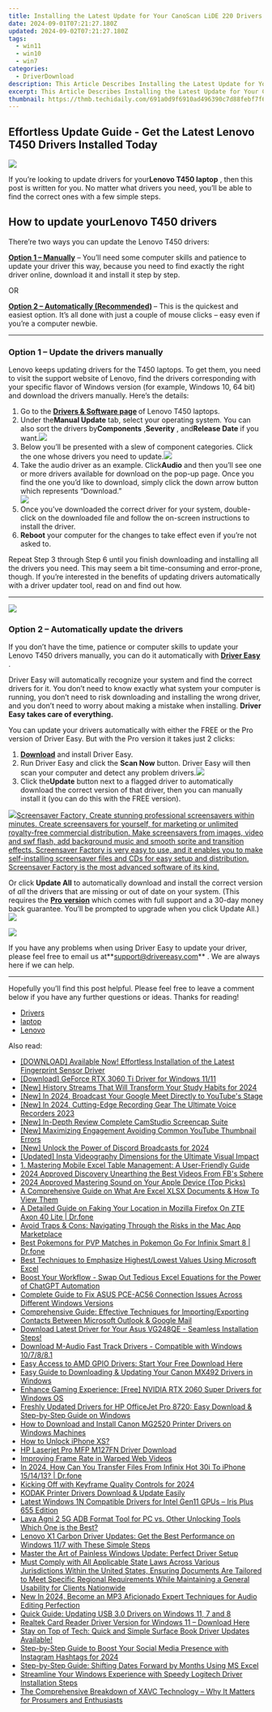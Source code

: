 ```yaml
---
title: Installing the Latest Update for Your CanoScan LiDE 220 Drivers Made Easy
date: 2024-09-01T07:21:27.180Z
updated: 2024-09-02T07:21:27.180Z
tags:
  - win11
  - win10
  - win7
categories:
  - DriverDownload
description: This Article Describes Installing the Latest Update for Your CanoScan LiDE 220 Drivers Made Easy
excerpt: This Article Describes Installing the Latest Update for Your CanoScan LiDE 220 Drivers Made Easy
thumbnail: https://thmb.techidaily.com/691a0d9f6910ad496390c7d88febf7f6a054b2a526595909cdbd9daef2d1d484.jpg
---
```


## Effortless Update Guide - Get the Latest Lenovo T450 Drivers Installed Today

![](https://images.drivereasy.com/wp-content/uploads/2019/12/image-54.png)

 If you’re looking to update drivers for your**Lenovo T450 laptop** , then this post is written for you. No matter what drivers you need, you’ll be able to find the correct ones with a few simple steps.

## How to update your**Lenovo T450** drivers

There’re two ways you can update the Lenovo T450 drivers:

**[Option 1 – Manually](https://tools.techidaily.com/drivereasy/download/)**  – You’ll need some computer skills and patience to update your driver this way, because you need to find exactly the right driver online, download it and install it step by step.  

 OR  

**[Option 2 – Automatically (Recommended)](https://www.drivereasy.com/knowledge/update-lenovo-t450-drivers-quickly-easily/#option2) [](https://tools.techidaily.com/drivereasy/download/)**  – This is the quickest and easiest option. It’s all done with just a couple of mouse clicks – easy even if you’re a computer newbie.

---

### Option 1 – Update the drivers manually

 Lenovo keeps updating drivers for the T450 laptops. To get them, you need to visit the support website of Lenovo, find the drivers corresponding with your specific flavor of Windows version (for example, Windows 10, 64 bit) and download the drivers manually. Here’s the details:

1. Go to the **[Drivers & Software page](https://shop-links.co/link/?exclusive=1&publisher_slug=itechdaily19598&url=https%3A%2F%2Fpcsupport.lenovo.com%2Fus%2Fen%2Fproducts%2Flaptops-and-netbooks%2Fthinkpad-t-series-laptops%2Fthinkpad-t450%2Fdownloads%2Fdriver-list%2F) [](https://www.asus.com/us/Motherboards/ROG-MAXIMUS-X-HERO/HelpDesk%5FDownload/)**  of Lenovo T450 laptops.
2. Under the**Manual Update** tab, select your operating system. You can also sort the drivers by**Components** ,**Severity** , and**Release Date** if you want.![](https://images.drivereasy.com/wp-content/uploads/2019/12/2019-12-27_19-12-26.jpg)
3. Below you’ll be presented with a slew of component categories. Click the one whose drivers you need to update.![](https://images.drivereasy.com/wp-content/uploads/2019/12/2019-12-27_19-21-12.jpg)
4. Take the audio driver as an example. Click**Audio** and then you’ll see one or more drivers available for download on the pop-up page. Once you find the one you’d like to download, simply click the down arrow button which represents “Download.”  
![](https://images.drivereasy.com/wp-content/uploads/2019/12/2019-12-27_19-25-52.jpg)
5. Once you’ve downloaded the correct driver for your system, double-click on the downloaded file and follow the on-screen instructions to install the driver.
6. **Reboot** your computer for the changes to take effect even if you’re not asked to.

 Repeat Step 3 through Step 6 until you finish downloading and installing all the drivers you need. This may seem a bit time-consuming and error-prone, though. If you’re interested in the benefits of updating drivers automatically with a driver updater tool, read on and find out how.

---

<!-- affiliate ads begin -->
<a href="https://store.massmailsoftware.com/order/checkout.php?PRODS=1047974&QTY=1&AFFILIATE=108875&CART=1"><img src="https://secure.avangate.com/images/merchant/dc87c13749315c7217cdc4ac692e704c/banera_for_partners-04_%281%29.jpg" border="0"></a>
<!-- affiliate ads end -->
### Option 2 – Automatically update the drivers

 If you don’t have the time, patience or computer skills to update your Lenovo T450 drivers manually, you can do it automatically with **[Driver Easy](https://tools.techidaily.com/drivereasy/download/)**  .

 Driver Easy will automatically recognize your system and find the correct drivers for it. You don’t need to know exactly what system your computer is running, you don’t need to risk downloading and installing the wrong driver, and you don’t need to worry about making a mistake when installing. **Driver Easy takes care of everything.**

 You can update your drivers automatically with either the FREE or the Pro version of Driver Easy. But with the Pro version it takes just 2 clicks:

1. **[Download](https://tools.techidaily.com/drivereasy/download/)**  and install Driver Easy.
2. Run Driver Easy and click the **Scan Now** button. Driver Easy will then scan your computer and detect any problem drivers.![](https://images.drivereasy.com/wp-content/uploads/2019/07/image-276.png)
3. Click the**Update**  button next to a flagged driver to automatically download the correct version of that driver, then you can manually install it (you can do this with the FREE version).  
<!-- affiliate ads begin -->
<a href="https://secure.2checkout.com/order/checkout.php?PRODS=194977&QTY=1&AFFILIATE=108875&CART=1"><img src="https://www.blumentals.net/scrfactory/images/screensaver-software.png" border="0">Screensaver Factory, Create stunning professional screensavers within minutes. Create screensavers for yourself, for marketing or unlimited royalty-free commercial distribution. Make screensavers from images, video and swf flash, add background music and smooth sprite and transition effects. Screensaver Factory is very easy to use, and it enables you to make self-installing screensaver files and CDs for easy setup and distribution. Screensaver Factory is the most advanced software of its kind.</a>
<!-- affiliate ads end -->
 Or click **Update All** to automatically download and install the correct version of _all_ the drivers that are missing or out of date on your system. (This requires the **[Pro version](https://tools.techidaily.com/drivereasy/download/)**  which comes with full support and a 30-day money back guarantee. You’ll be prompted to upgrade when you click Update All.)![](https://images.drivereasy.com/wp-content/uploads/2019/07/image-277.png)

<!-- affiliate ads begin -->
<a href="https://store.massmailsoftware.com/order/checkout.php?PRODS=1300375&QTY=1&AFFILIATE=108875&CART=1"><img src="https://secure.avangate.com/images/merchant/dc87c13749315c7217cdc4ac692e704c/banera_for_partners-15_%281%29.jpg" border="0"></a>
<!-- affiliate ads end -->
 If you have any problems when using Driver Easy to update your driver, please feel free to email us at**<support@drivereasy.com>** . We are always here if we can help.

---

 Hopefully you’ll find this post helpful. Please feel free to leave a comment below if you have any further questions or ideas. Thanks for reading!

* [Drivers](https://tools.techidaily.com/drivereasy/download/)
* [laptop](https://tools.techidaily.com/drivereasy/download/)
* [Lenovo](https://tools.techidaily.com/drivereasy/download/)

<ins class="adsbygoogle"
     style="display:block"
     data-ad-format="autorelaxed"
     data-ad-client="ca-pub-7571918770474297"
     data-ad-slot="1223367746"></ins>



<ins class="adsbygoogle"
     style="display:block"
     data-ad-client="ca-pub-7571918770474297"
     data-ad-slot="8358498916"
     data-ad-format="auto"
     data-full-width-responsive="true"></ins>

<span class="atpl-alsoreadstyle">Also read:</span>
<div><ul>
<li><a href="https://win-amazing.techidaily.com/download-available-now-effortless-installation-of-the-latest-fingerprint-sensor-driver/"><u>[DOWNLOAD] Available Now! Effortless Installation of the Latest Fingerprint Sensor Driver</u></a></li>
<li><a href="https://win-amazing.techidaily.com/download-geforce-rtx-3060-ti-driver-for-windows-1111/"><u>[Download] GeForce RTX 3060 Ti Driver for Windows 11/11</u></a></li>
<li><a href="https://youtube-data.techidaily.com/istory-streams-that-will-transform-your-study-habits-for-2024/"><u>[New] History Streams That Will Transform Your Study Habits for 2024</u></a></li>
<li><a href="https://facebook-video-share.techidaily.com/new-in-2024-broadcast-your-google-meet-directly-to-youtubes-stage/"><u>[New] In 2024, Broadcast Your Google Meet Directly to YouTube's Stage</u></a></li>
<li><a href="https://screen-sharing-recording.techidaily.com/new-in-2024-cutting-edge-recording-gear-the-ultimate-voice-recorders-2023/"><u>[New] In 2024, Cutting-Edge Recording Gear  The Ultimate Voice Recorders 2023</u></a></li>
<li><a href="https://on-screen-recording.techidaily.com/new-in-depth-review-complete-camstudio-screencap-suite/"><u>[New] In-Depth Review  Complete CamStudio Screencap Suite</u></a></li>
<li><a href="https://facebook-record-videos.techidaily.com/new-maximizing-engagement-avoiding-common-youtube-thumbnail-errors/"><u>[New] Maximizing Engagement  Avoiding Common YouTube Thumbnail Errors</u></a></li>
<li><a href="https://screen-video-capture.techidaily.com/new-unlock-the-power-of-discord-broadcasts-for-2024/"><u>[New] Unlock the Power of Discord Broadcasts for 2024</u></a></li>
<li><a href="https://instagram-videos.techidaily.com/updated-insta-videography-dimensions-for-the-ultimate-visual-impact/"><u>[Updated] Insta Videography  Dimensions for the Ultimate Visual Impact</u></a></li>
<li><a href="https://win-amazing.techidaily.com/1-mastering-mobile-excel-table-management-a-user-friendly-guide/"><u>1. Mastering Mobile Excel Table Management: A User-Friendly Guide</u></a></li>
<li><a href="https://facebook-videos.techidaily.com/2024-approved-discovery-unearthing-the-best-videos-from-fbs-sphere/"><u>2024 Approved  Discovery   Unearthing the Best Videos From FB's Sphere</u></a></li>
<li><a href="https://screen-mirroring-recording.techidaily.com/2024-approved-mastering-sound-on-your-apple-device-top-picks/"><u>2024 Approved  Mastering Sound on Your Apple Device (Top Picks)</u></a></li>
<li><a href="https://win-amazing.techidaily.com/a-comprehensive-guide-on-what-are-excel-xlsx-documents-and-how-to-view-them/"><u>A Comprehensive Guide on What Are Excel XLSX Documents & How To View Them</u></a></li>
<li><a href="https://location-fake.techidaily.com/a-detailed-guide-on-faking-your-location-in-mozilla-firefox-on-zte-axon-40-lite-drfone-by-drfone-virtual-android/"><u>A Detailed Guide on Faking Your Location in Mozilla Firefox On ZTE Axon 40 Lite | Dr.fone</u></a></li>
<li><a href="https://win-amazing.techidaily.com/avoid-traps-and-cons-navigating-through-the-risks-in-the-mac-app-marketplace/"><u>Avoid Traps & Cons: Navigating Through the Risks in the Mac App Marketplace</u></a></li>
<li><a href="https://android-pokemon-go.techidaily.com/best-pokemons-for-pvp-matches-in-pokemon-go-for-infinix-smart-8-drfone-by-drfone-virtual-android/"><u>Best Pokemons for PVP Matches in Pokemon Go For Infinix Smart 8 | Dr.fone</u></a></li>
<li><a href="https://win-amazing.techidaily.com/best-techniques-to-emphasize-highestlowest-values-using-microsoft-excel/"><u>Best Techniques to Emphasize Highest/Lowest Values Using Microsoft Excel</u></a></li>
<li><a href="https://win-amazing.techidaily.com/boost-your-workflow-swap-out-tedious-excel-equations-for-the-power-of-chatgpt-automation/"><u>Boost Your Workflow - Swap Out Tedious Excel Equations for the Power of ChatGPT Automation</u></a></li>
<li><a href="https://win-amazing.techidaily.com/complete-guide-to-fix-asus-pce-ac56-connection-issues-across-different-windows-versions/"><u>Complete Guide to Fix ASUS PCE-AC56 Connection Issues Across Different Windows Versions</u></a></li>
<li><a href="https://win-amazing.techidaily.com/comprehensive-guide-effective-techniques-for-importingexporting-contacts-between-microsoft-outlook-and-google-mail/"><u>Comprehensive Guide: Effective Techniques for Importing/Exporting Contacts Between Microsoft Outlook & Google Mail</u></a></li>
<li><a href="https://win-amazing.techidaily.com/download-latest-driver-for-your-asus-vg248qe-seamless-installation-steps/"><u>Download Latest Driver for Your Asus VG248QE - Seamless Installation Steps!</u></a></li>
<li><a href="https://win-amazing.techidaily.com/1722973587221-download-m-audio-fast-track-drivers-compatible-with-windows-107881/"><u>Download M-Audio Fast Track Drivers - Compatible with Windows 10/7/8/8.1</u></a></li>
<li><a href="https://win-amazing.techidaily.com/easy-access-to-amd-gpio-drivers-start-your-free-download-here/"><u>Easy Access to AMD GPIO Drivers: Start Your Free Download Here</u></a></li>
<li><a href="https://win-amazing.techidaily.com/easy-guide-to-downloading-and-updating-your-canon-mx492-drivers-in-windows/"><u>Easy Guide to Downloading & Updating Your Canon MX492 Drivers in Windows</u></a></li>
<li><a href="https://win-amazing.techidaily.com/enhance-gaming-experience-free-nvidia-rtx-2060-super-drivers-for-windows-os/"><u>Enhance Gaming Experience: [Free] NVIDIA RTX 2060 Super Drivers for Windows OS</u></a></li>
<li><a href="https://win-amazing.techidaily.com/freshly-updated-drivers-for-hp-officejet-pro-8720-easy-download-and-step-by-step-guide-on-windows/"><u>Freshly Updated Drivers for HP OfficeJet Pro 8720: Easy Download & Step-by-Step Guide on Windows</u></a></li>
<li><a href="https://win-amazing.techidaily.com/how-to-download-and-install-canon-mg2520-printer-drivers-on-windows-machines/"><u>How to Download and Install Canon MG2520 Printer Drivers on Windows Machines</u></a></li>
<li><a href="https://ios-unlock.techidaily.com/how-to-unlock-iphone-xs-by-drfone-ios/"><u>How to Unlock iPhone XS?</u></a></li>
<li><a href="https://win-amazing.techidaily.com/hp-laserjet-pro-mfp-m127fn-driver-download/"><u>HP Laserjet Pro MFP M127FN Driver Download</u></a></li>
<li><a href="https://extra-lessons.techidaily.com/improving-frame-rate-in-warped-web-videos/"><u>Improving Frame Rate in Warped Web Videos</u></a></li>
<li><a href="https://android-transfer.techidaily.com/in-2024-how-can-you-transfer-files-from-infinix-hot-30i-to-iphone-151413-drfone-by-drfone-transfer-from-android-transfer-from-android/"><u>In 2024, How Can You Transfer Files From Infinix Hot 30i To iPhone 15/14/13? | Dr.fone</u></a></li>
<li><a href="https://some-tips.techidaily.com/kicking-off-with-keyframe-quality-controls-for-2024/"><u>Kicking Off with Keyframe Quality Controls for 2024</u></a></li>
<li><a href="https://win-amazing.techidaily.com/kodak-printer-drivers-download-and-update-easily/"><u>KODAK Printer Drivers Download & Update Easily</u></a></li>
<li><a href="https://win-amazing.techidaily.com/latest-windows-1n-compatible-drivers-for-intel-gen11-gpus-iris-plus-655-edition/"><u>Latest Windows 1N Compatible Drivers for Intel Gen11 GPUs – Iris Plus 655 Edition</u></a></li>
<li><a href="https://android-frp.techidaily.com/lava-agni-2-5g-adb-format-tool-for-pc-vs-other-unlocking-tools-which-one-is-the-best-by-drfone-android/"><u>Lava Agni 2 5G ADB Format Tool for PC vs. Other Unlocking Tools Which One is the Best?</u></a></li>
<li><a href="https://win-amazing.techidaily.com/lenovo-x1-carbon-driver-updates-get-the-best-performance-on-windows-117-with-these-simple-steps/"><u>Lenovo X1 Carbon Driver Updates: Get the Best Performance on Windows 11/7 with These Simple Steps</u></a></li>
<li><a href="https://win-amazing.techidaily.com/master-the-art-of-painless-windows-update-perfect-driver-setup/"><u>Master the Art of Painless Windows Update: Perfect Driver Setup</u></a></li>
<li><a href="https://win-amazing.techidaily.com/must-comply-with-all-applicable-state-laws-across-various-jurisdictions-within-the-united-states-ensuring-documents-are-tailored-to-meet-specific-regional-r131/"><u>Must Comply with All Applicable State Laws Across Various Jurisdictions Within the United States, Ensuring Documents Are Tailored to Meet Specific Regional Requirements While Maintaining a General Usability for Clients Nationwide</u></a></li>
<li><a href="https://voice-adjusting.techidaily.com/new-in-2024-become-an-mp3-aficionado-expert-techniques-for-audio-editing-perfection/"><u>New In 2024, Become an MP3 Aficionado Expert Techniques for Audio Editing Perfection</u></a></li>
<li><a href="https://win-amazing.techidaily.com/quick-guide-updating-usb-30-drivers-on-windows-11-7-and-8/"><u>Quick Guide: Updating USB 3.0 Drivers on Windows 11, 7 and 8</u></a></li>
<li><a href="https://win-amazing.techidaily.com/realtek-card-reader-driver-version-for-windows-11-download-here/"><u>Realtek Card Reader Driver Version for Windows 11 – Download Here</u></a></li>
<li><a href="https://win-amazing.techidaily.com/1722955981093-stay-on-top-of-tech-quick-and-simple-surface-book-driver-updates-available/"><u>Stay on Top of Tech: Quick and Simple Surface Book Driver Updates Available!</u></a></li>
<li><a href="https://instagram-videos.techidaily.com/step-by-step-guide-to-boost-your-social-media-presence-with-instagram-hashtags-for-2024/"><u>Step-by-Step Guide to Boost Your Social Media Presence with Instagram Hashtags for 2024</u></a></li>
<li><a href="https://win-amazing.techidaily.com/step-by-step-guide-shifting-dates-forward-by-months-using-ms-excel/"><u>Step-by-Step Guide: Shifting Dates Forward by Months Using MS Excel</u></a></li>
<li><a href="https://win-amazing.techidaily.com/streamline-your-windows-experience-with-speedy-logitech-driver-installation-steps/"><u>Streamline Your Windows Experience with Speedy Logitech Driver Installation Steps</u></a></li>
<li><a href="https://media-tips.techidaily.com/the-comprehensive-breakdown-of-xavc-technology-why-it-matters-for-prosumers-and-enthusiasts/"><u>The Comprehensive Breakdown of XAVC Technology – Why It Matters for Prosumers and Enthusiasts</u></a></li>
</ul></div>
